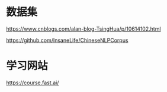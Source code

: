 # 数据集


https://www.cnblogs.com/alan-blog-TsingHua/p/10614102.html

https://github.com/InsaneLife/ChineseNLPCorpus

# 学习网站

https://course.fast.ai/
